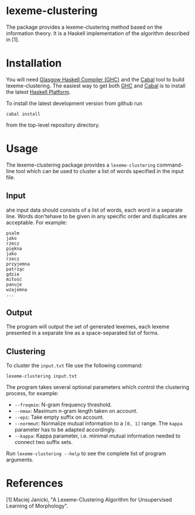 lexeme-clustering
=================

The package provides a lexeme-clustering method based on the information theory.
It is a Haskell implementation of the algorithm described in [1].


Installation
============

You will need [Glasgow Haskell Compiler (GHC)][ghc] and the [Cabal][cabal] tool
to build lexeme-clustering.  The easiest way to get both [GHC][ghc] and [Cabal][cabal]
is to install the latest [Haskell Platform][haskell-platform].

To install the latest development version from github run

    cabal install

from the top-level repository directory.


Usage
=====

The lexeme-clustering package provides a `lexeme-clustering` command-line tool which
can be used to cluster a list of words specified in the input file.

Input
-----

ahe input data should consists of a list of words, each word in a separate line.
Words don'tehave to be given in any specific order and duplicates are acceptable.
For example:

    psalm
    jako
    rzecz
    piękna
    jako
    rzecz
    przyjemna
    patrząc
    gdzie
    miłość
    panuje
    wzajemna
    ...


Output
------

The program will output the set of generated lexemes, each lexeme presented
in a separate line as a space-separated list of forms.


Clustering
----------

To cluster the `input.txt` file use the following command:

    lexeme-clustering input.txt

The program takes several optional parameters which control the clustering
process, for example:
* `--freqmin`: N-gram frequency threshold.
* `--nmax`: Maximum n-gram length taken on account.
* `--eps`: Take empty suffix on account.
* `--normmut`: Normalize mutual information to a `[0, 1]` range.
  The `kappa` parameter has to be adapted accordingly.
* `--kappa`: Kappa parameter, i.e. minimal mutual information needed
  to connect two suffix sets.

Run `lexeme-clustering --help` to see the complete list of program arguments.


References
==========

[1] Maciej Janicki, "A Lexeme-Clustering Algorithm for Unsupervised Learning of Morphology".

[ghc]: http://www.haskell.org/ghc "Glasgow Haskell Compiler"
[cabal]: http://www.haskell.org/cabal "Cabal"
[haskell-platform]: http://www.haskell.org/platform "Haskell Platform"
